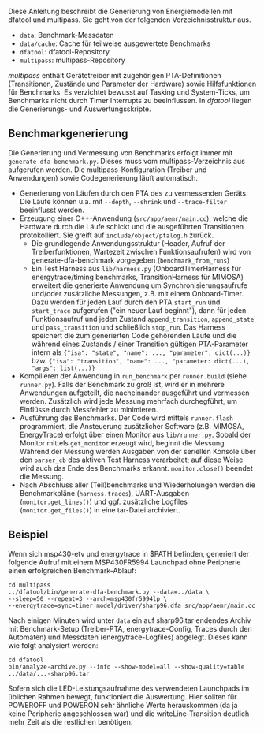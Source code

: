 Diese Anleitung beschreibt die Generierung von Energiemodellen mit dfatool und
multipass. Sie geht von der folgenden Verzeichnisstruktur aus.

* `data`: Benchmark-Messdaten
* `data/cache`: Cache für teilweise ausgewertete Benchmarks
* `dfatool`: dfatool-Repository
* `multipass`: multipass-Repository

*multipass* enthält Gerätetreiber mit zugehörigen PTA-Definitionen
(Transitionen, Zustände und Parameter der Hardware) sowie Hilfsfunktionen für
Benchmarks. Es verzichtet bewusst auf Tasking und System-Ticks, um Benchmarks
nicht durch Timer Interrupts zu beeinflussen. In *dfatool* liegen die
Generierungs- und Auswertungsskripte.

## Benchmarkgenerierung

Die Generierung und Vermessung von Benchmarks erfolgt immer mit
`generate-dfa-benchmark.py`. Dieses muss vom multipass-Verzeichnis aus
aufgerufen werden. Die multipass-Konfiguration (Treiber und Anwendungen)
sowie Codegenerierung läuft automatisch.

* Generierung von Läufen durch den PTA des zu vermessenden Geräts. Die Läufe
  können u.a. mit `--depth`, `--shrink` und `--trace-filter` beeinflusst
  werden.
* Erzeugung einer C++-Anwendung (`src/app/aemr/main.cc`), welche die Hardware
  durch die Läufe schickt und die ausgeführten Transitionen protokolliert. Sie
  greift auf `include/object/ptalog.h` zurück.
  * Die grundlegende Anwendungsstruktur (Header, Aufruf der Treiberfunktionen,
    Wartezeit zwischen Funktionsaufrufen) wird von generate-dfa-benchmark
    vorgegeben (`benchmark_from_runs`)
  * Ein Test Harness aus `lib/harness.py` (OnboardTimerHarness für
    energytrace/timing benchmarks, TransitionHarness für MIMOSA) erweitert
    die generierte Anwendung um Synchronisierungsaufrufe und/oder zusätzliche
    Messungen, z.B. mit einem Onboard-Timer. Dazu werden für jeden Lauf durch
    den PTA `start_run` und `start_trace` aufgerufen ("ein neuer Lauf beginnt"),
    dann für jeden Funktionsaufruf und jeden Zustand `append_transition`,
    `append_state` und `pass_transition` und schließlich `stop_run`.
    Das Harness speichert die zum generierten Code gehörenden Läufe und die
    während eines Zustands / einer Transition gültigen PTA-Parameter intern als
    `{"isa": "state", "name": ..., "parameter": dict(...)}` bzw.
    `{"isa": "transition", "name": ..., "parameter: dict(...), "args": list(...)}`
* Kompilieren der Anwendung in `run_benchmark` per `runner.build` (siehe
  `runner.py`). Falls der Benchmark zu groß ist, wird er in mehrere
  Anwendungen aufgeteilt, die nacheinander ausgeführt und vermessen werden.
  Zusätzlich wird jede Messung mehrfach durchegführt, um Einflüsse durch
  Messfehler zu minimieren.
* Ausführung des Benchmarks. Der Code wird mittels `runner.flash` programmiert,
  die Ansteuerung zusätzlicher Software (z.B. MIMOSA, EnergyTrace) erfolgt über
  einen Monitor aus `lib/runner.py`. Sobald der Monitor mittels `get_monitor`
  erzeugt wird, beginnt die Messung. Während der Messung werden Ausgaben
  von der seriellen Konsole über den `parser_cb` des aktiven Test Harness
  verarbeitet; auf diese Weise wird auch das Ende des Benchmarks erkannt.
  `monitor.close()` beendet die Messung.
* Nach Abschluss aller (Teil)benchmarks und Wiederholungen werden
  die Benchmarkpläne (`harness.traces`), UART-Ausgaben (`monitor.get_lines()`)
  und ggf. zusätzliche Logfiles (`monitor.get_files()`) in eine tar-Datei
  archiviert.

## Beispiel

Wenn sich msp430-etv und energytrace in $PATH befinden, generiert der folgende
Aufruf mit einem MSP430FR5994 Launchpad ohne Peripherie einen erfolgreichen
Benchmark-Ablauf:

```
cd multipass
../dfatool/bin/generate-dfa-benchmark.py --data=../data \
--sleep=50 --repeat=3 --arch=msp430fr5994lp \
--energytrace=sync=timer model/driver/sharp96.dfa src/app/aemr/main.cc
```

Nach einigen Minuten wird unter `data` ein auf sharp96.tar endendes Archiv mit
Benchmark-Setup (Treiber-PTA, energytrace-Config, Traces durch den
Automaten) und Messdaten (energytrace-Logfiles) abgelegt. Dieses kann wie folgt
analysiert werden:

```
cd dfatool
bin/analyze-archive.py --info --show-model=all --show-quality=table ../data/...-sharp96.tar
```

Sofern sich die LED-Leistungsaufnahme des verwendeten Launchpads im üblichen
Rahmen bewegt, funktioniert die Auswertung.  Hier sollten für POWEROFF und
POWERON sehr ähnliche Werte herauskommen (da ja keine Peripherie angeschlossen
war) und die writeLine-Transition deutlich mehr Zeit als die restlichen
benötigen.
